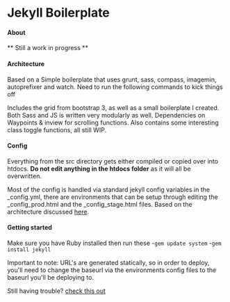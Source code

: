 Jekyll Boilerplate
================

#### About
** Still a work in progress **

#### Architecture
Based on a Simple boilerplate that uses grunt, sass, compass, imagemin, autoprefixer and watch. Need to run the following commands to kick things off

Includes the grid from bootstrap 3, as well as a small boilerplate I created. Both Sass and JS is written very modularly as well. Dependencies on Waypoints & inview for scrolling functions.
Also contains some interesting class toggle functions, all still WIP.

#### Config
Everything from the src directory gets either compiled or copied over into htdocs. **Do not edit anything in the htdocs folder** as it will all be overwritten.

Most of the config is handled via standard jekyll config variables in the _config.yml, there are environments that can be setup through editing the _config_prod.html and the _config_stage.html files. Based on the architecture discussed [here](https://stackoverflow.com/questions/27386169/change-site-url-to-localhost-during-jekyll-local-development/).


#### Getting started
Make sure you have Ruby installed then run these
   -`gem update system`
   -`gem install jekyll`

Important to note: URL's are generated statically, so in order to deploy, you'll need to change the baseurl via the environments config files to the baseurl you'll be deploying to.

Still having trouble?
[check this out](http://bfy.tw/3rxO)